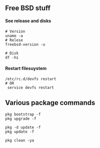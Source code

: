 ## Free BSD stuff 

#### See release and disks
```
# Version
uname -a
# Relese
freebsd-version -u

# Disk
df -hi

```

#### Restart filesuystem
```
/etc/rc.d/devfs restart
# OR
 service devfs restart
```


## Various package commands
```
pkg bootstrap -f
pkg upgrade -f

pkg -d update -f
pkg update -f

pkg clean -ya
```


